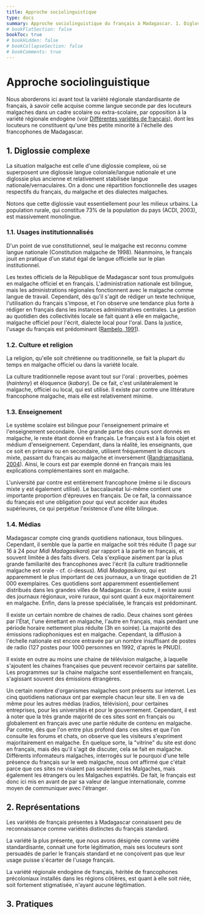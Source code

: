 ```yaml
---
title: Approche sociolinguistique
type: docs
summary: Approche sociolinguistique du français à Madagascar. 1. Diglossie complexe (usages institutionnalisés, culture et religion, enseignement et médias). 2. Représentations. 3. Pratiques.
# bookFlatSection: false
bookToc: true
# bookHidden: false
# bookCollapseSection: false
# bookComments: true
---
```


# Approche sociolinguistique

Nous aborderons ici avant tout la variété régionale standardisante de français, à savoir celle acquise comme langue seconde par des locuteurs malgaches dans un cadre scolaire ou extra-scolaire, par opposition à la variété régionale endogène (voir [Différentes variétés de français](/madagascar/description/#1-différentes-variétés-de-français)), dont les locuteurs ne constituent qu'une très petite minorité à l'échelle des francophones de Madagascar.

## 1\. Diglossie complexe

La situation malgache est celle d'une diglossie complexe, où se superposent une diglossie langue coloniale/langue nationale et une diglossie plus ancienne et relativement stabilisée langue nationale/vernaculaires. On a donc une répartition fonctionnelle des usages respectifs du français, du malgache et des dialectes malgaches.

Notons que cette diglossie vaut essentiellement pour les milieux urbains. La population rurale, qui constitue 73% de la population du pays (ACDI, 2003), est massivement monolingue.

### 1.1\. Usages institutionnalisés

D'un point de vue constitutionnel, seul le malgache est reconnu comme langue nationale (Constitution malgache de 1998). Néanmoins, le français jouit en pratique d'un statut égal de langue officielle sur le plan institutionnel.

Les textes officiels de la République de Madagascar sont tous promulgués en malgache officiel et en français. L'administration nationale est bilingue, mais les administrations régionales fonctionnent avec le malgache comme langue de travail. Cependant, dès qu'il s'agit de rédiger un texte technique, l'utilisation du français s'impose, et l'on observe une tendance plus forte à rédiger en français dans les instances administratives centrales. La gestion au quotidien des collectivités locale se fait quant à elle en malgache, malgache officiel pour l'écrit, dialecte local pour l'oral. Dans la justice, l'usage du français est prédominant ([Rambelo, 1991](/madagascar/bibliographie/#ram91)).

### 1.2\. Culture et religion

La religion, qu'elle soit chrétienne ou traditionnelle, se fait la plupart du temps en malgache officiel ou dans la variété locale.

La culture traditionnelle repose avant tout sur l'oral : proverbes, poèmes (_hainteny_) et éloquence (_kabary_). De ce fait, c'est unilatéralement le malgache, officiel ou local, qui est utilisé. Il existe par contre une littérature francophone malgache, mais elle est relativement minime.

### 1.3\. Enseignement

Le système scolaire est bilingue pour l'enseignement primaire et l'enseignement secondaire. Une grande partie des cours sont donnés en malgache, le reste étant donné en français. Le français est à la fois objet et médium d'enseignement. Cependant, dans la réalité, les enseignants, que ce soit en primaire ou en secondaire, utilisent fréquemment le discours mixte, passant du français au malgache et inversément ([Randriamasitiana, 2004](/madagascar/bibliographie/#ran04)). Ainsi, le cours est par exemple donné en français mais les explications complémentaires sont en malgache.

L'université par contre est entièrement francophone (même si le discours mixte y est également utilisé). Le baccalauréat lui-même contient une importante proportion d'épreuves en français. De ce fait, la connaissance du français est une obligation pour qui veut accéder aux études supérieures, ce qui perpétue l'existence d'une élite bilingue.

### 1.4\. Médias

Madagascar compte cinq grands quotidiens nationaux, tous bilingues. Cependant, il semble que la partie en malgache soit très réduite (1 page sur 16 à 24 pour _Midi Madagasikara_) par rapport à la partie en français, et souvent limitée à des faits divers. Cela s'explique aisément par la plus grande familiarité des francophones avec l'écrit (la culture traditionnelle malgache est orale - cf. ci-dessus). _Midi Madagasikara_, qui est apparemment le plus important de ces journaux, a un tirage quotidien de 21 000 exemplaires. Ces quotidiens sont apparemment essentiellement distribués dans les grandes villes de Madagascar. En outre, il existe aussi des journaux régionaux, voire ruraux, qui sont quant à eux majoritairement en malgache. Enfin, dans la presse spécialisée, le français est prédominant.

Il existe un certain nombre de chaines de radio. Deux chaines sont gérées par l'État, l'une émettant en malgache, l'autre en français, mais pendant une période horaire nettement plus réduite (3h en soirée). La majorité des émissions radiophoniques est en malgache. Cependant, la diffusion à l'échelle nationale est encore entravée par un nombre insuffisant de postes de radio (127 postes pour 1000 personnes en 1992, d'après le PNUD).

Il existe en outre au moins une chaine de télévision malgache, à laquelle s'ajoutent les chaines françaises que peuvent recevoir certains par satellite. Les programmes sur la chaine malgache sont essentiellement en français, s'agissant souvent des émissions étrangères.

Un certain nombre d'organismes malgaches sont présents sur internet. Les cinq quotidiens nationaux ont par exemple chacun leur site. Il en va de même pour les autres médias (radios, télévision), pour certaines entreprises, pour les universités et pour le gouvernement. Cependant, il est à noter que la très grande majorité de ces sites sont en français ou globalement en français avec une partie réduite de contenu en malgache. Par contre, dès que l'on entre plus profond dans ces sites et que l'on consulte les forums et chats, on observe que les visiteurs s'expriment majoritairement en malgache. En quelque sorte, la "vitrine" du site est donc en français, mais dès qu'il s'agit de discuter, cela se fait en malgache. Différents informateurs malgaches, interrogés sur le pourquoi d'une telle présence du français sur le web malgache, nous ont affirmé que c'était parce que ces sites ne visaient pas seulement les Malgaches, mais également les étrangers ou les Malgaches expatriés. De fait, le français est donc ici mis en avant de par sa valeur de langue internationale, comme moyen de communiquer avec l'étranger.

## 2\. Représentations

Les variétés de français présentes à Madagascar connaissent peu de reconnaissance comme variétés distinctes du français standard.

La variété la plus présente, que nous avons désignée comme variété standardisante, connait une forte légitimation, mais ses locuteurs sont persuadés de parler le français standard et ne conçoivent pas que leur usage puisse s'écarter de l'usage français.

La variété régionale endogène de français, héritée de francophones précoloniaux installés dans les régions côtières, est quant à elle soit niée, soit fortement stigmatisée, n'ayant aucune légitimation.

## 3\. Pratiques

